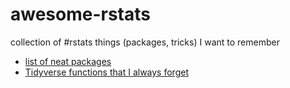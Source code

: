 # awesome-rstats

collection of #rstats things (packages, tricks) I want to remember

- [list of neat packages](cool-stuff.md)
- [Tidyverse functions that I always forget](tidyverse-forget.md)